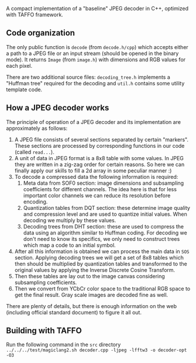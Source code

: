 A compact implementation of a "baseline" JPEG decoder in C++, optimized with TAFFO framework.

Code organization
-----------------

The only public function is `decode` (from `decode.h/cpp`) which accepts either a path to a JPEG file or an input stream (should be opened in the binary mode). It returns `Image` (from `image.h`) with dimensions and RGB values for each pixel.

There are two additional source files: `decoding_tree.h` implements a "Huffman tree" required for the decoding and `util.h` contains some utility template code. 

How a JPEG decoder works
---------------------------

The principle of operation of a JPEG decoder and its implementation are approximately as follows:

1. A JPEG file consists of several sections separated by certain "markers". These sections are processed by corresponding functions in our code (called `read...`).
2. A unit of data in JPEG format is a 8x8 table with some values. In JPEG they are written in a zig-zag order for certain reasons. So here we can finally apply our skills to fill a 2d array in some peculiar manner :)
2. To decode a compressed data the following information is required: 
   1. Meta data from SOF0 section: image dimensions and subsampling coefficients for different channels. The idea here is that for less important color channels we can reduce its resolution before encoding.
   2. Quantization tables from DQT section: these determine image quality and compression level and are used to quantize initial values. When decoding we multiply by these values.
   3. Decoding trees from DHT section: these are used to compress the data using an algorithm similar to Huffman coding. For decoding we don't need to know its specifics, we only need to construct trees which map a code to an initial symbol.
3. After all this information is obtained we can process the main data in `SOS` section. Applying decoding trees we will get a set of 8x8 tables which then should be multiplied by quantization tables and transformed to the original values by applying the Inverse Discrete Cosine Transform.
4. Then these tables are lay out to the image canvas considering subsampling coefficients.
5. Then we convert from YCbCr color space to the traditional RGB space to get the final result. Gray scale images are decoded fine as well.

There are plenty of details, but there is enough information on the web (including official standard document) to figure  it all out.
 

Building with TAFFO
--------
Run the following command in the `src` directory
`../../../test/magiclang2.sh decoder.cpp -ljpeg -lfftw3 -o decoder-opt -O3`

